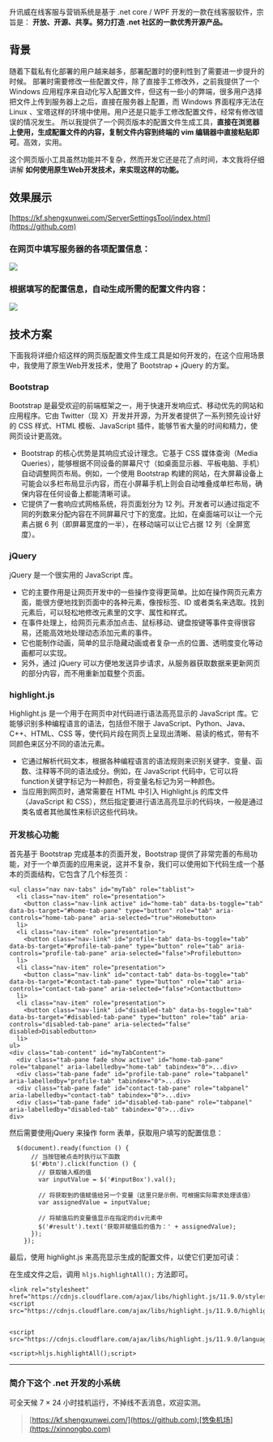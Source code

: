 
升讯威在线客服与营销系统是基于 .net core / WPF 开发的一款在线客服软件，宗旨是： **开放、开源、共享。努力打造 .net 社区的一款优秀开源产品。**


## 背景


随着下载私有化部署的用户越来越多，部署配置时的便利性到了需要进一步提升的时候。
部署时需要修改一些配置文件，除了直接手工修改外，之前我提供了一个 Windows 应用程序来自动化写入配置文件，但这有一些小的弊端，很多用户选择把文件上传到服务器上之后，直接在服务器上配置，而 Windows 界面程序无法在 Linux 、宝塔这样的环境中使用。用户还是只能手工修改配置文件，经常有修改错误的情况发生。
所以我提供了一个网页版本的配置文件生成工具，**直接在浏览器上使用，生成配置文件的内容，复制文件内容到终端的 vim 编辑器中直接粘贴即可**。高效，实用。


这个网页版小工具虽然功能并不复杂，然而开发它还是花了点时间，本文我将仔细讲解 **如何使用原生Web开发技术，来实现这样的功能。**


## 效果展示


[https://kf.shengxunwei.com/ServerSettingsTool/index.html](https://github.com)


### 在网页中填写服务器的各项配置信息：


![](https://img2024.cnblogs.com/blog/78019/202411/78019-20241122110140288-1697372789.png)


### 根据填写的配置信息，自动生成所需的配置文件内容：


![](https://img2024.cnblogs.com/blog/78019/202411/78019-20241122110158147-1525370926.png)


## 技术方案


下面我将详细介绍这样的网页版配置文件生成工具是如何开发的，在这个应用场景中，我使用了原生Web开发技术，使用了 Bootstrap \+ jQuery 的方案。


### Bootstrap


Bootstrap 是最受欢迎的前端框架之一，用于快速开发响应式、移动优先的网站和应用程序。它由 Twitter（现 X）开发并开源，为开发者提供了一系列预先设计好的 CSS 样式、HTML 模板、JavaScript 插件，能够节省大量的时间和精力，使网页设计更高效。


* Bootstrap 的核心优势是其响应式设计理念。它基于 CSS 媒体查询（Media Queries），能够根据不同设备的屏幕尺寸（如桌面显示器、平板电脑、手机）自动调整网页布局。例如，一个使用 Bootstrap 构建的网站，在大屏幕设备上可能会以多栏布局显示内容，而在小屏幕手机上则会自动堆叠成单栏布局，确保内容在任何设备上都能清晰可读。
* 它提供了一套响应式网格系统，将页面划分为 12 列。开发者可以通过指定不同的列数来分配内容在不同屏幕尺寸下的宽度。比如，在桌面端可以让一个元素占据 6 列（即屏幕宽度的一半），在移动端可以让它占据 12 列（全屏宽度）。


### jQuery


jQuery 是一个很实用的 JavaScript 库。


* 它的主要作用是让网页开发中的一些操作变得更简单。比如在操作网页元素方面，能很方便地找到页面中的各种元素，像按标签、ID 或者类名来选取。找到元素后，可以轻松地修改元素里的文字、属性和样式。
* 在事件处理上，给网页元素添加点击、鼠标移动、键盘按键等事件变得很容易，还能高效地处理动态添加元素的事件。
* 它也能制作动画，简单的显示隐藏动画或者复杂一点的位置、透明度变化等动画都可以实现。
* 另外，通过 jQuery 可以方便地发送异步请求，从服务器获取数据来更新网页的部分内容，而不用重新加载整个页面。


### highlight.js


Highlight.js 是一个用于在网页中对代码进行语法高亮显示的 JavaScript 库。它能够识别多种编程语言的语法，包括但不限于 JavaScript、Python、Java、C\+\+、HTML、CSS 等，使代码片段在网页上呈现出清晰、易读的格式，带有不同颜色来区分不同的语法元素。


* 它通过解析代码文本，根据各种编程语言的语法规则来识别关键字、变量、函数、注释等不同的语法成分。例如，在 JavaScript 代码中，它可以将function关键字标记为一种颜色，将变量名标记为另一种颜色。
* 当应用到网页时，通常需要在 HTML 中引入 Highlight.js 的库文件（JavaScript 和 CSS），然后指定要进行语法高亮显示的代码块，一般是通过类名或者其他属性来标识这些代码块。


### 开发核心功能


首先基于 Bootstrap 完成基本的页面开发，Bootstrap 提供了非常完善的布局功能，对于一个单页面的应用来说，这并不复杂，我们可以使用如下代码生成一个基本的页面结构，它包含了几个标签页：



```
<ul class="nav nav-tabs" id="myTab" role="tablist">
  <li class="nav-item" role="presentation">
    <button class="nav-link active" id="home-tab" data-bs-toggle="tab" data-bs-target="#home-tab-pane" type="button" role="tab" aria-controls="home-tab-pane" aria-selected="true">Homebutton>
  li>
  <li class="nav-item" role="presentation">
    <button class="nav-link" id="profile-tab" data-bs-toggle="tab" data-bs-target="#profile-tab-pane" type="button" role="tab" aria-controls="profile-tab-pane" aria-selected="false">Profilebutton>
  li>
  <li class="nav-item" role="presentation">
    <button class="nav-link" id="contact-tab" data-bs-toggle="tab" data-bs-target="#contact-tab-pane" type="button" role="tab" aria-controls="contact-tab-pane" aria-selected="false">Contactbutton>
  li>
  <li class="nav-item" role="presentation">
    <button class="nav-link" id="disabled-tab" data-bs-toggle="tab" data-bs-target="#disabled-tab-pane" type="button" role="tab" aria-controls="disabled-tab-pane" aria-selected="false" disabled>Disabledbutton>
  li>
ul>
<div class="tab-content" id="myTabContent">
  <div class="tab-pane fade show active" id="home-tab-pane" role="tabpanel" aria-labelledby="home-tab" tabindex="0">...div>
  <div class="tab-pane fade" id="profile-tab-pane" role="tabpanel" aria-labelledby="profile-tab" tabindex="0">...div>
  <div class="tab-pane fade" id="contact-tab-pane" role="tabpanel" aria-labelledby="contact-tab" tabindex="0">...div>
  <div class="tab-pane fade" id="disabled-tab-pane" role="tabpanel" aria-labelledby="disabled-tab" tabindex="0">...div>
div>

```

然后需要使用jQuery 来操作 form 表单，获取用户填写的配置信息：



```
  $(document).ready(function () {
      // 当按钮被点击时执行以下函数
      $('#btn').click(function () {
        // 获取输入框的值
        var inputValue = $('#inputBox').val();

        // 将获取到的值赋值给另一个变量（这里只是示例，可根据实际需求处理该值）
        var assignedValue = inputValue;

        // 将赋值后的变量值显示在指定的div元素中
        $('#result').text('获取并赋值后的值为：' + assignedValue);
      });
    });

```

最后，使用 highlight.js 来高亮显示生成的配置文件，以使它们更加可读：


在生成文件之后，调用 `hljs.highlightAll();` 方法即可。



```
<link rel="stylesheet" href="https://cdnjs.cloudflare.com/ajax/libs/highlight.js/11.9.0/styles/default.min.css">
<script src="https://cdnjs.cloudflare.com/ajax/libs/highlight.js/11.9.0/highlight.min.js">script>


<script src="https://cdnjs.cloudflare.com/ajax/libs/highlight.js/11.9.0/languages/go.min.js">script>

<script>hljs.highlightAll();script>

```



---


### 简介下这个 .net 开发的小系统


可全天候 7 × 24 小时挂机运行，不掉线不丢消息，欢迎实测。



> [https://kf.shengxunwei.com/](https://github.com):[悠兔机场](https://xinnongbo.com)


